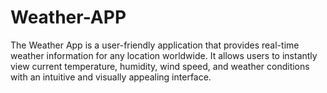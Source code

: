 # Weather-APP
The Weather App is a user-friendly application that provides real-time weather information for any location worldwide. It allows users to instantly view current temperature, humidity, wind speed, and weather conditions with an intuitive and visually appealing interface.
